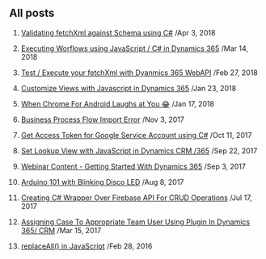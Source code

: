 ﻿## All posts

1. [Validating fetchXml against Schema using C\#](../validate-dynamically-generated-fetchxml-against-schema-before-executing) /Apr 3, 2018

1. [Executing Worflows using JavaScript / C# in Dynamics 365](../executing-workflows-using-javascript-c-sharp-example-dynamics-365) /Mar 14, 2018

1. [Test / Execute your fetchXml with Dyanmics 365 WebAPI](../test-fetchxml-with-webapi-dynamics-365-fetchxml-tester/) /Feb 27, 2018

1. [Customize Views with Javascript in Dynamics 365](../customize-views-with-javascript-in-dynamics-365) /Jan 23, 2018

1. [When Chrome For Android Laughs at You 😂](../when-chrome-for-android-laughs-at-you/ReadMe.md) /Jan 17, 2018

1. [Business Process Flow Import Error](../bpf-import-error-this-process-cannot-be-imported-because-it-cannot-be-updated-or-does-not-have-a-unique-name-dynamics-365/ReadMe.md) /Nov 3, 2017

1. [Get Access Token for Google Service Account using C#](../get-access-token-for-google-api-service-account-c-sharp/ReadMe.md) /Oct 11, 2017

1. [Set Lookup View with JavaScript in Dynamics CRM /365](../set-lookup-view-with-javascript-dynamics-crm-365/ReadMe.md) /Sep 22, 2017

1. [Webinar Content - Getting Started With Dynamics 365](../dynamics-365-101-webinar/ReadMe.md) /Sep 3, 2017

1. [Arduino 101 with Blinking Disco LED](../arduino-101-disco-led/ReadMe.md) /Aug 8, 2017

1. [Creating C# Wrapper Over Firebase API For CRUD Operations](../creating-c-sharp-wrapper-over-firebase-api-for-basic-crud/ReadMe.md) /Jul 17, 2017

1. [Assigning Case To Appropriate Team User Using Plugin In Dynamics 365/ CRM](../assigning-case-to-appropriate-team-user-using-plugin-in-dynamics-365-crm/ReadMe.md) /Mar 15, 2017

1. [replaceAll() in JavaScript](../replaceall-in-javascript/ReadMe.md) /Feb 28, 2016

[//]: # (http://www.c-sharpcorner.com/code/2396/replaceall-in-javascript-without-jquery.aspx)
